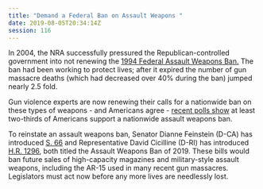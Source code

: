```yaml
---
title: "Demand a Federal Ban on Assault Weapons "
date: 2019-08-05T20:34:14Z
session: 116
---
```

In 2004, the NRA successfully pressured the Republican-controlled government into not renewing the [1994 Federal Assault Weapons Ban.](https://www.politico.com/story/2018/09/13/clinton-signs-assault-weapons-ban-sept-13-1994-813552) The ban had been working to protect lives; after it expired the number of gun massacre deaths (which had decreased over 40% during the ban) jumped nearly 2.5 fold. 

Gun violence experts are now renewing their calls for a nationwide ban on these types of weapons - and Americans agree - [recent polls show](https://www.businessinsider.com/gun-control-poll-americans-support-assault-weapons-ban-after-florida-shooting-2018-2) at least two-thirds of Americans support a nationwide assault weapons ban. 

To reinstate an assault weapons ban, Senator Dianne Feinstein (D-CA) has introduced [S. 66](https://www.congress.gov/bill/116th-congress/senate-bill/66) and Representative David Cicilline (D-RI) has introduced [H.R. 1296](https://www.congress.gov/bill/116th-congress/house-bill/1296), both titled the Assault Weapons Ban of 2019. These bills would ban future sales of high-capacity magazines and military-style assault weapons, including the AR-15 used in many recent gun massacres. Legislators must act now before any more lives are needlessly lost.
